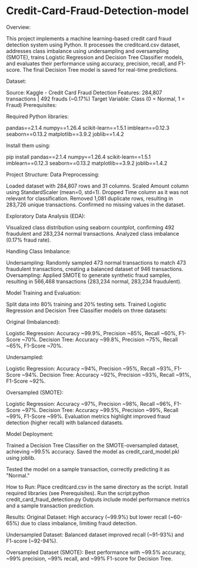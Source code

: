# Credit-Card-Fraud-Detection-model
Overview:

This project implements a machine learning-based credit card fraud detection system using Python. It processes the creditcard.csv dataset, addresses class imbalance using undersampling and oversampling (SMOTE), trains Logistic Regression and Decision Tree Classifier models, and evaluates their performance using accuracy, precision, recall, and F1-score. The final Decision Tree model is saved for real-time predictions.

Dataset:

Source: Kaggle - Credit Card Fraud Detection
Features: 284,807 transactions | 492 frauds (~0.17%)
Target Variable: Class (0 = Normal, 1 = Fraud)
Prerequisites:

Required Python libraries:

pandas==2.1.4 numpy==1.26.4 scikit-learn==1.5.1 imblearn==0.12.3 seaborn==0.13.2 matplotlib==3.9.2 joblib==1.4.2

Install them using:

pip install pandas==2.1.4 numpy==1.26.4 scikit-learn==1.5.1 imblearn==0.12.3 seaborn==0.13.2 matplotlib==3.9.2 joblib==1.4.2

Project Structure:
Data Preprocessing:

Loaded dataset with 284,807 rows and 31 columns. Scaled Amount column using StandardScaler (mean=0, std=1). Dropped Time column as it was not relevant for classification. Removed 1,081 duplicate rows, resulting in 283,726 unique transactions. Confirmed no missing values in the dataset.

Exploratory Data Analysis (EDA):

Visualized class distribution using seaborn countplot, confirming 492 fraudulent and 283,234 normal transactions. Analyzed class imbalance (0.17% fraud rate).

Handling Class Imbalance:

Undersampling: Randomly sampled 473 normal transactions to match 473 fraudulent transactions, creating a balanced dataset of 946 transactions. Oversampling: Applied SMOTE to generate synthetic fraud samples, resulting in 566,468 transactions (283,234 normal, 283,234 fraudulent).

Model Training and Evaluation:

Split data into 80% training and 20% testing sets. Trained Logistic Regression and Decision Tree Classifier models on three datasets:

Original (Imbalanced):

Logistic Regression: Accuracy ~99.9%, Precision ~85%, Recall ~60%, F1-Score ~70%. Decision Tree: Accuracy ~99.8%, Precision ~75%, Recall ~65%, F1-Score ~70%.

Undersampled:

Logistic Regression: Accuracy ~94%, Precision ~95%, Recall ~93%, F1-Score ~94%. Decision Tree: Accuracy ~92%, Precision ~93%, Recall ~91%, F1-Score ~92%.

Oversampled (SMOTE):

Logistic Regression: Accuracy ~97%, Precision ~98%, Recall ~96%, F1-Score ~97%. Decision Tree: Accuracy ~99.5%, Precision ~99%, Recall ~99%, F1-Score ~99%. Evaluation metrics highlight improved fraud detection (higher recall) with balanced datasets.

Model Deployment:

Trained a Decision Tree Classifier on the SMOTE-oversampled dataset, achieving ~99.5% accuracy. Saved the model as credit_card_model.pkl using joblib.

Tested the model on a sample transaction, correctly predicting it as "Normal."

How to Run:
Place creditcard.csv in the same directory as the script. Install required libraries (see Prerequisites). Run the script:python credit_card_fraud_detection.py Outputs include model performance metrics and a sample transaction prediction.

Results:
Original Dataset: High accuracy (~99.9%) but lower recall (~60-65%) due to class imbalance, limiting fraud detection.

Undersampled Dataset: Balanced dataset improved recall (~91-93%) and F1-score (~92-94%).

Oversampled Dataset (SMOTE): Best performance with ~99.5% accuracy, ~99% precision, ~99% recall, and ~99% F1-score for Decision Tree.
